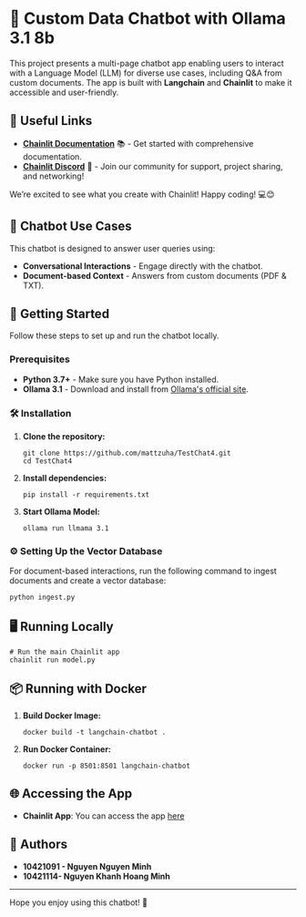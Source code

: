 
# 🤖 Custom Data Chatbot with Ollama 3.1 8b

This project presents a multi-page chatbot app enabling users to interact with a Language Model (LLM) for diverse use cases, including Q&A from custom documents. The app is built with **Langchain** and **Chainlit** to make it accessible and user-friendly.


## 🔗 Useful Links 
- **[Chainlit Documentation](https://docs.chainlit.io)** 📚 - Get started with comprehensive documentation.
- **[Chainlit Discord](https://discord.gg/k73SQ3FyUh)** 💬 - Join our community for support, project sharing, and networking!

We’re excited to see what you create with Chainlit! Happy coding! 💻😊


## 💬 Chatbot Use Cases
This chatbot is designed to answer user queries using:
- **Conversational Interactions** - Engage directly with the chatbot.
- **Document-based Context** - Answers from custom documents (PDF & TXT).


## 🚀 Getting Started
Follow these steps to set up and run the chatbot locally.

### Prerequisites
- **Python 3.7+** - Make sure you have Python installed.
- **Ollama 3.1** - Download and install from [Ollama's official site](https://www.ollama.com).


### 🛠️ Installation

1. **Clone the repository:**
   ```shell
   git clone https://github.com/mattzuha/TestChat4.git
   cd TestChat4
   ```

2. **Install dependencies:**
   ```shell
   pip install -r requirements.txt
   ```

3. **Start Ollama Model:**
   ```shell
   ollama run llmama 3.1
   ```

### ⚙️ Setting Up the Vector Database
For document-based interactions, run the following command to ingest documents and create a vector database:
```shell
python ingest.py
```

## 🖥️ Running Locally
```shell
# Run the main Chainlit app
chainlit run model.py
```

## 📦 Running with Docker

1. **Build Docker Image:**
   ```shell
   docker build -t langchain-chatbot .
   ```

2. **Run Docker Container:**
   ```shell
   docker run -p 8501:8501 langchain-chatbot
   ```

## 🌐 Accessing the App
- **Chainlit App**: You can access the app [here](https://www.facebook.com/)

## 💁 Authors
- **10421091 - Nguyen Nguyen Minh**
- **10421114- Nguyen Khanh Hoang Minh**

--- 

Hope you enjoy using this chatbot! 🎉
